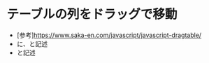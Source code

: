 # テーブルの列をドラッグで移動
- [参考]https://www.saka-en.com/javascript/javascript-dragtable/
- <head> に、<script src="dragtable.js"></script>と記述 
- <table class="draggable">と記述


